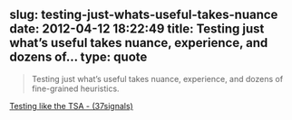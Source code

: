 slug: testing-just-whats-useful-takes-nuance
date: 2012-04-12 18:22:49
title: Testing just what’s useful takes nuance, experience, and dozens of...
type: quote
---

> Testing just what’s useful takes nuance, experience, and dozens of fine-grained heuristics.

[Testing like the TSA - (37signals)](http://37signals.com/svn/posts/3159-testing-like-the-tsa)
